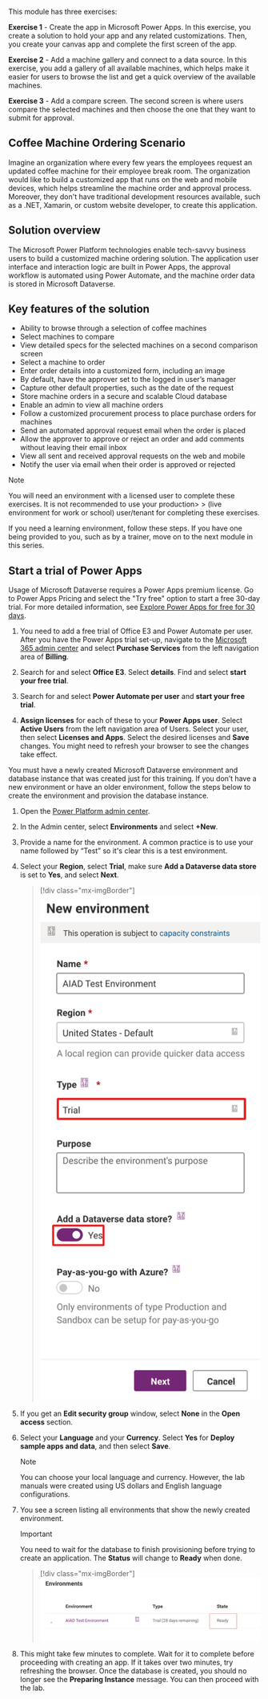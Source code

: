 This module has three exercises:

**Exercise 1** - Create the app in Microsoft Power Apps. In this exercise, you create a solution to hold your app and any related customizations. Then, you create your canvas app and complete the first screen of the app.

**Exercise 2** - Add a machine gallery and connect to a data source. In this exercise, you add a gallery of all available machines, which helps make it easier for users to browse the list and get a quick overview of the available machines.

**Exercise 3** - Add a compare screen. The second screen is where users compare the selected machines and then choose the one that they want to submit for approval.

## Coffee Machine Ordering Scenario

Imagine an organization where every few years the employees request an updated coffee machine for their employee break room. The organization would like to build a customized app that runs on the web and mobile devices, which helps streamline the machine order and approval process. Moreover, they don't have traditional development resources available, such as a .NET, Xamarin, or custom website developer, to create this application.

## Solution overview

The Microsoft Power Platform technologies enable tech-savvy business users to build a customized machine ordering solution. The application user interface and interaction logic are built in Power Apps, the approval workflow is automated using Power Automate, and the machine order data is stored in Microsoft Dataverse.

## Key features of the solution

- Ability to browse through a selection of coffee machines
- Select machines to compare
- View detailed specs for the selected machines on a second comparison screen
- Select a machine to order
- Enter order details into a customized form, including an image
- By default, have the approver set to the logged in user’s manager
- Capture other default properties, such as the date of the request
- Store machine orders in a secure and scalable Cloud database
- Enable an admin to view all machine orders
- Follow a customized procurement process to place purchase orders for machines
- Send an automated approval request email when the order is placed
- Allow the approver to approve or reject an order and add comments without leaving their email inbox
- View all sent and received approval requests on the web and mobile
- Notify the user via email when their order is approved or rejected

> [!NOTE]
> You will need an environment with a licensed user to complete these exercises. It is not recommended to use your production> > (live environment for work or school) user/tenant for completing these exercises.

If you need a learning environment, follow these steps. If you have one being provided to you, such as by a trainer, move on to the next module in this series.

## Start a trial of Power Apps

Usage of Microsoft Dataverse requires a Power Apps premium license. Go to Power Apps Pricing and select the "Try free" option to start a free 30-day trial. For more detailed information, see [Explore Power Apps for free for 30 days](/powerapps/maker/signup-for-powerapps).

1. You need to add a free trial of Office E3 and Power Automate per user. After you have the Power Apps trial set-up, navigate to the [Microsoft 365 admin center](https://admin.microsoft.com) and select **Purchase Services** from the left navigation area of **Billing**.

1. Search for and select **Office E3**. Select **details**. Find and select **start your free trial**.
1. Search for and select **Power Automate per user** and **start your free trial**.
1. **Assign licenses** for each of these to your **Power Apps user**. Select **Active Users** from the left navigation area of Users. Select your user, then select **Licenses and Apps**. Select the desired licenses and **Save** changes. You might need to refresh your browser to see the changes take effect.

You must have a newly created Microsoft Dataverse environment and database instance that was created just for this training. If you don’t have a new environment or have an older environment, follow the steps below to create the environment and provision the database instance.

1. Open the [Power Platform admin center](https://admin.powerplatform.com).
1. In the Admin center, select **Environments** and select **+New**.
1. Provide a name for the environment. A common practice is to use your name followed by “Test” so it's clear this is a test environment.
1. Select your **Region**, select **Trial**, make sure **Add a Dataverse data store** is set to **Yes**, and select **Next**.
	> [!div class="mx-imgBorder"]
	> [![Screenshot of new Contoso Test environment created.](../media/trial-environment.svg)](../media/trial-environment.svg#lightbox)
1. If you get an **Edit security group** window, select **None** in the **Open access** section.
1. Select your **Language** and your **Currency**. Select **Yes** for **Deploy sample apps and data**, and then select **Save**.

   > [!NOTE]
   > You can choose your local language and currency. However, the lab manuals were created using US dollars and English language configurations.
1. You see a screen listing all environments that show the newly created environment.
   > [!IMPORTANT]
   > You need to wait for the database to finish provisioning before trying to create an application. The **Status** will change to **Ready** when done.

   	> [!div class="mx-imgBorder"]
	> [![Screenshot of completed provisioning of environment.](../media/provision-finished.svg)](../media/provision-finished.svg#lightbox)
1. This might take few minutes to complete. Wait for it to complete before proceeding with creating an app. If it takes over two minutes, try refreshing the browser. Once the database is created, you should no longer see the **Preparing Instance** message. You can then proceed with the lab.
